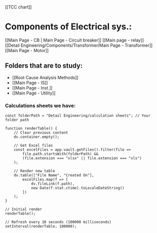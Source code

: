 [[TCC chart]]

# Components of Electrical sys.:
[[Main Page - CB | Main Page - Circuit breaker]]
[[Main page - relay]]
[[Detail Engineering/Components/Transformer/Main Page - Transformer]]
[[Main Page - Motor]]
## Folders that are to study:

- [[Root Cause Analysis Methods]]
- [[Main Page - IS]]
- [[Main Page - Inst.]]
- [[Main Page - Utility]]


### Calculations sheets we have:
```dataviewjs
const folderPath = "Detail Engineering/calculation sheets"; // Your folder path

function renderTable() {
    // Clear previous content
    dv.container.empty();
    
    // Get Excel files
    const excelFiles = app.vault.getFiles().filter(file => 
        file.path.startsWith(folderPath) && 
        (file.extension === "xlsx" || file.extension === "xls")
    );

    // Render new table
    dv.table(["File Name", "Created On"], 
        excelFiles.map(f => [
            dv.fileLink(f.path), 
            new Date(f.stat.ctime).toLocaleDateString()
        ])
    );
}

// Initial render
renderTable();

// Refresh every 10 seconds (100000 milliseconds)
setInterval(renderTable, 100000);


```

